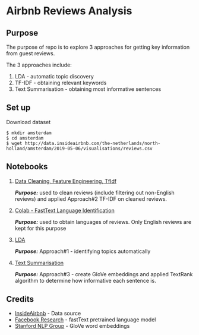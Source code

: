 # Airbnb Reviews Analysis
## Purpose
The purpose of repo is to explore 3 approaches for getting key information from guest reviews.

The 3 approaches include:
1. LDA - automatic topic discovery
2. TF-IDF - obtaining relevant keywords
3. Text Summarisation - obtaining most informative sentences

## Set up
Download dataset
```
$ mkdir amsterdam
$ cd amsterdam
$ wget http://data.insideairbnb.com/the-netherlands/north-holland/amsterdam/2019-05-06/visualisations/reviews.csv
```

## Notebooks
1. [Data Cleaning, Feature Engineering, TfIdf](./Data%20Cleaning,%20Feature%20Engineering,%20TfIdf.ipynb)

    **_Purpose:_** used to clean reviews (include filtering out non-English reviews) and applied Approach#2 TF-IDF on cleaned reviews.

2. [Colab - FastText Language Identification](./Colab%20-%20FastText%20Language%20Identification.ipynb)

    **_Purpose:_** used to obtain languages of reviews. Only English reviews are kept for this purpose

3. [LDA](./LDA.ipynb)

    **_Purpose:_** Approach#1 - identifying topics automatically

4. [Text Summarisation](./Text%20Summarisation.ipynb)

    **_Purpose:_** Approach#3 - create GloVe embeddings and applied TextRank algorithm to determine how informative each sentence is.

## Credits
- [InsideAirbnb](http://insideairbnb.com/get-the-data.html) - Data source
- [Facebook Research](https://fasttext.cc/docs/en/language-identification.html) - fastText pretrained language model
- [Stanford NLP Group](https://nlp.stanford.edu/projects/glove/) - GloVe word embeddings
